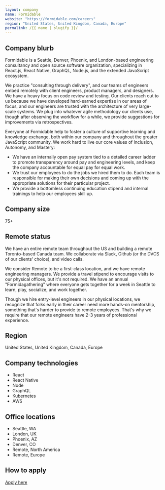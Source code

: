 ```yaml
---
layout: company
name: Formidable
website: "https://formidable.com/careers"
region: "United States, United Kingdom, Canada, Europe"
permalink: /{{ name | slugify }}/
---
```


## Company blurb

Formidable is a Seattle, Denver, Phoenix, and London-based engineering consultancy and open source software organization, specializing in React.js, React Native, GraphQL, Node.js, and the extended JavaScript ecosystem.

We practice "consulting through delivery", and our teams of engineers embed remotely with client engineers, product managers, and designers. We have a heavy focus on code review and testing. Our clients reach out to us because we have developed hard-earned expertise in our areas of focus, and our engineers are trusted with the architecture of very large-scale systems. We plug into whatever agile methodology our clients use, though after observing the workflow for a while, we provide suggestions for improvements via retrospectives.

Everyone at Formidable help to foster a culture of supportive learning and knowledge exchange, both within our company and throughout the greater JavaScript community. We work hard to live our core values of Inclusion, Autonomy, and Mastery:

- We have an internally open pay system tied to a detailed career ladder to promote transparency around pay and engineering levels, and keep the company accountable for equal pay for equal work.
- We trust our employees to do the jobs we hired them to do. Each team is responsible for making their own decisions and coming up with the appropriate solutions for their particular project.
- We provide a bottomless continuing education stipend and internal trainings to help our employees skill up.

## Company size

75+

## Remote status

We have an entire remote team throughout the US and building a remote Toronto-based Canada team. We collaborate via Slack, Github (or the DVCS of our clients' choice), and video calls.

We consider Remote to be a first-class location, and we have remote engineering managers. We provide a travel stipend to encourage visits to our physical offices, but it's not required. We have an annual "Formidagathering" where everyone gets together for a week in Seattle to learn, play, socialize, and work together.

Though we hire entry-level engineers in our physical locations, we recognize that folks early in their career need more hands-on mentorship, something that's harder to provide to remote employees. That's why we require that our remote engineers have 2-3 years of professional experience.

## Region

United States, United Kingdom, Canada, Europe

## Company technologies

- React
- React Native
- Node
- GraphQL
- Kubernetes
- AWS

## Office locations

- Seattle, WA
- London, UK
- Phoenix, AZ
- Denver, CO
- Remote, North America
- Remote, Europe

## How to apply

[Apply here](https://formidable.com/careers/)